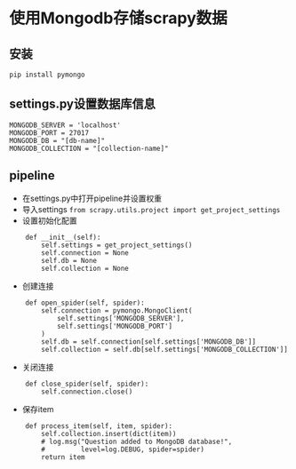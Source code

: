# 使用Mongodb存储scrapy数据

## 安装
`pip install pymongo`

## settings.py设置数据库信息
```
MONGODB_SERVER = 'localhost'
MONGODB_PORT = 27017
MONGODB_DB = "[db-name]"
MONGODB_COLLECTION = "[collection-name]"
```

## pipeline
* 在settings.py中打开pipeline并设置权重
* 导入settings
`from scrapy.utils.project import get_project_settings`
* 设置初始化配置
```
    def __init__(self):
        self.settings = get_project_settings()
        self.connection = None
        self.db = None
        self.collection = None
```
* 创建连接
```
    def open_spider(self, spider):
        self.connection = pymongo.MongoClient(
            self.settings['MONGODB_SERVER'],
            self.settings['MONGODB_PORT']
        )
        self.db = self.connection[self.settings['MONGODB_DB']]
        self.collection = self.db[self.settings['MONGODB_COLLECTION']]
```
* 关闭连接
```
    def close_spider(self, spider):
        self.connection.close()
```
* 保存item
```
    def process_item(self, item, spider):
        self.collection.insert(dict(item))
        # log.msg("Question added to MongoDB database!",
        #         level=log.DEBUG, spider=spider)
        return item
```

